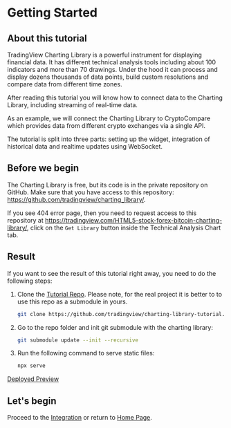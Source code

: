 # Getting Started

## About this tutorial

TradingView Charting Library is a powerful instrument for displaying financial data. It has different technical analysis tools including about 100 indicators and more than 70 drawings. Under the hood it can process and display dozens thousands of data points, build custom resolutions and compare data from different time zones.

After reading this tutorial you will know how to connect data to the Charting Library, including streaming of real-time data.

As an example, we will connect the Charting Library to CryptoCompare which provides data from different crypto exchanges via a single API.

The tutorial is split into three parts: setting up the widget, integration of historical data and realtime updates using WebSocket.

## Before we begin

The Charting Library is free, but its code is in the private repository on GitHub.
Make sure that you have access to this repository: <https://github.com/tradingview/charting_library/>.

If you see 404 error page, then you need to request access to this repository at <https://tradingview.com/HTML5-stock-forex-bitcoin-charting-library/>, click on the `Get Library` button inside the Technical Analysis Chart tab.

## Result

If you want to see the result of this tutorial right away, you need to do the following steps:

1. Clone the [Tutorial Repo][tutorial-repo-url]. Please note, for the real project it is better to to use this repo as a submodule in yours.

    ```bash
    git clone https://github.com/tradingview/charting-library-tutorial.git
    ```

1. Go to the repo folder and init git submodule with the charting library:

    ```bash
    git submodule update --init --recursive
    ```

1. Run the following command to serve static files:

    ```bash
    npx serve
    ```
[Deployed Preview][demo-url]

## Let's begin

Proceed to the [Integration](integration.md) or return to [Home Page](home.md).

[tutorial-repo-url]: https://github.com/tradingview/charting-library-tutorial
[demo-url]: https://charting-library.tradingview.com/
